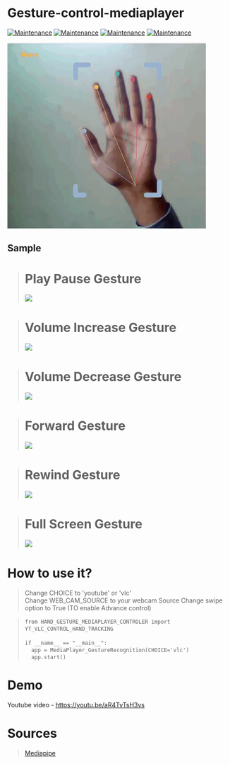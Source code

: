 # Gesture-control-mediaplayer

[![Maintenance](https://img.shields.io/badge/python-3.9-blue.svg)](https://www.python.org/downloads/release/python-390/) 
[![Maintenance](https://img.shields.io/badge/Mediapipe-Traking-red.svg)](https://google.github.io/mediapipe/) 
[![Maintenance](https://img.shields.io/badge/OPENCV-Python-green.svg)](https://opencv.org/) 
[![Maintenance](https://img.shields.io/badge/CoputerVission-CV-orange.svg)]()

![adsf](images/demo.gif)


## Sample

># Play Pause Gesture
>
>![](https://github.com/THARUNESHWAR-369/Gesture-control-mediaplayer/blob/main/gesture%20position/play%20pause.png)

># Volume Increase Gesture
>
>![](https://github.com/THARUNESHWAR-369/Gesture-control-mediaplayer/blob/main/gesture%20position/volume%20increase.png)

># Volume Decrease Gesture
>
>![](https://github.com/THARUNESHWAR-369/Gesture-control-mediaplayer/blob/main/gesture%20position/volume%20decrease.png)

># Forward Gesture
>
>![](https://github.com/THARUNESHWAR-369/Gesture-control-mediaplayer/blob/main/gesture%20position/forward.png)

># Rewind Gesture
>
>![](https://github.com/THARUNESHWAR-369/Gesture-control-mediaplayer/blob/main/gesture%20position/backward.png)

># Full Screen Gesture
>
>![](https://github.com/THARUNESHWAR-369/Gesture-control-mediaplayer/blob/main/gesture%20position/fullscreen.png)

# How to use it?

> Change CHOICE to 'youtube' or 'vlc'    
> Change WEB_CAM_SOURCE to your webcam Source
> Change swipe option to True (TO enable Advance control)

> ```
> from HAND_GESTURE_MEDIAPLAYER_CONTROLER import YT_VLC_CONTROL_HAND_TRACKING
> 
> if __name__ == "__main__":
>   app = MediaPlayer_GestureRecognition(CHOICE='vlc')
>   app.start()
> ```

# Demo 
 Youtube video - https://youtu.be/aR4TvTsH3vs

# Sources
> [Mediapipe](https://google.github.io/mediapipe/solutions/hands.html)
